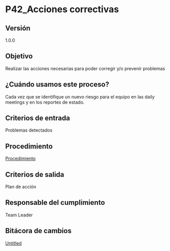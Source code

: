 # P42_Acciones correctivas

## Versión

1.0.0

## **Objetivo**

Realizar las acciones necesarias para poder corregir y/o prevenir problemas

## ¿Cuándo usamos este proceso?

Cada vez que se identifique un nuevo riesgo para el equipo en las daily meetings y en los reportes de estado.

## **Criterios de entrada**

Problemas detectados 

## Procedimiento

[Procedimiento](P42_Acciones%20correctivas%2093b37b250e7e4fb2ba4d05f44e294d75/Procedimiento%204188c3f2d866486f9a11e0d2268401da.csv)

## Criterios de salida

Plan de acción

## Responsable del cumplimiento

Team Leader

## Bitácora de cambios

[Untitled](P42_Acciones%20correctivas%2093b37b250e7e4fb2ba4d05f44e294d75/Untitled%20Database%20bf6169c508454737b3a319675f04d281.csv)
